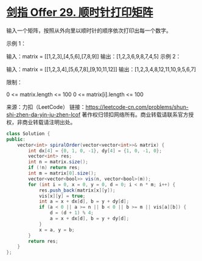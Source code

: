 # [剑指 Offer 29. 顺时针打印矩阵](https://leetcode-cn.com/problems/shun-shi-zhen-da-yin-ju-zhen-lcof/)

输入一个矩阵，按照从外向里以顺时针的顺序依次打印出每一个数字。

 

示例 1：

输入：matrix = [[1,2,3],[4,5,6],[7,8,9]]
输出：[1,2,3,6,9,8,7,4,5]
示例 2：

输入：matrix = [[1,2,3,4],[5,6,7,8],[9,10,11,12]]
输出：[1,2,3,4,8,12,11,10,9,5,6,7]


限制：

0 <= matrix.length <= 100
0 <= matrix[i].length <= 100

来源：力扣（LeetCode）
链接：https://leetcode-cn.com/problems/shun-shi-zhen-da-yin-ju-zhen-lcof
著作权归领扣网络所有。商业转载请联系官方授权，非商业转载请注明出处。

```java
class Solution {
public:
    vector<int> spiralOrder(vector<vector<int>>& matrix) {
        int dx[4] = {0, 1, 0, -1}, dy[4] = {1, 0, -1, 0};
        vector<int> res;
        int n = matrix.size();
        if (!n) return res;
        int m = matrix[0].size();
        vector<vector<bool>> vis(n, vector<bool>(m));
        for (int i = 0, x = 0, y = 0, d = 0; i < n * m; i++) {
            res.push_back(matrix[x][y]);
            vis[x][y] = true;
            int a = x + dx[d], b = y + dy[d];
            if (a < 0 || a >= n || b < 0 || b >= m || vis[a][b]) {
                d = (d + 1) % 4;
                a = x + dx[d], b = y + dy[d];
            }
            x = a, y = b;
        }
        return res;
    }
};
```

